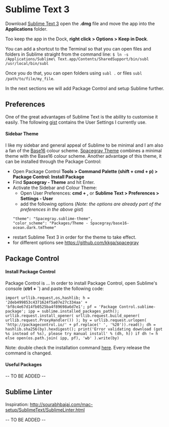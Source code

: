 # Sublime Text 3

Download [Sublime Text 3](http://www.sublimetext.com/3) open the **.dmg** file and move the app into the **Applications** folder.

Too keep the app in the Dock, **right click > Options > Keep in Dock**.

You can add a shortcut to the Terminal so that you can open files and folders in Sublime straight from the command line:
`$ ln -s /Applications/Sublime\ Text.app/Contents/SharedSupport/bin/subl /usr/local/bin/subl`

Once you do that, you can open folders using `subl .` or files `subl /path/to/file/my_file`.

In the next sections we will add Package Control and setup Sublime further.

## Preferences

One of the great advantages of Sublime Text is the ability to customise it easily. The following [gist](https://gist.github.com/mihaiionescu/7ec7c57950f9e0a2c9dc) contains the User Settings I currently use. 

#### Sidebar Theme

I like my sidebar and general appeal of Sublime to be minimal and I am also a fan of the [Base16]() colour scheme. [Spacegray Theme](https://github.com/kkga/spacegray) combines a minimal theme with the Base16 colour scheme. Another advantage of this theme, it can be installed through the Package Control:
* Open Package Control **Tools > Command Palette (shift + cmd + p) >  Package Control: Install Package**
* Find **Spacegray - Theme** and hit Enter.
* Activate the Sidebar and Colour Theme:
    * Open User Preferences: **cmd + ,** or **Sublime Text > Preferences > Settings - User**
    * add the following options (*Note: the options are already part of the preferences in the above gist*)
    ```
    "theme": "Spacegray.sublime-theme",
    "color_scheme": "Packages/Theme - Spacegray/base16-ocean.dark.tmTheme"
    ```
* restart Sublime Text 3 in order for the theme to take effect.
* for different options see https://github.com/kkga/spacegray

## Package Control

#### Install Package Control

Package Control is ...
In order to install Package Control, open Sublime's console (**ctrl + `**) and paste the following code:

```
import urllib.request,os,hashlib; h = '2deb499853c4371624f5a07e27c334aa' + 'bf8c4e67d14fb0525ba4f89698a6d7e1'; pf = 'Package Control.sublime-package'; ipp = sublime.installed_packages_path(); urllib.request.install_opener( urllib.request.build_opener( urllib.request.ProxyHandler()) ); by = urllib.request.urlopen( 'http://packagecontrol.io/' + pf.replace(' ', '%20')).read(); dh = hashlib.sha256(by).hexdigest(); print('Error validating download (got %s instead of %s), please try manual install' % (dh, h)) if dh != h else open(os.path.join( ipp, pf), 'wb' ).write(by)
```

Note: double check the installation command [here](https://packagecontrol.io/installation). Every release the command is changed. 

#### Useful Packages

-- TO BE ADDED --

## Sublime Linter

Inspiration: http://sourabhbajaj.com/mac-setup/SublimeText/SublimeLinter.html


-- TO BE ADDED --








